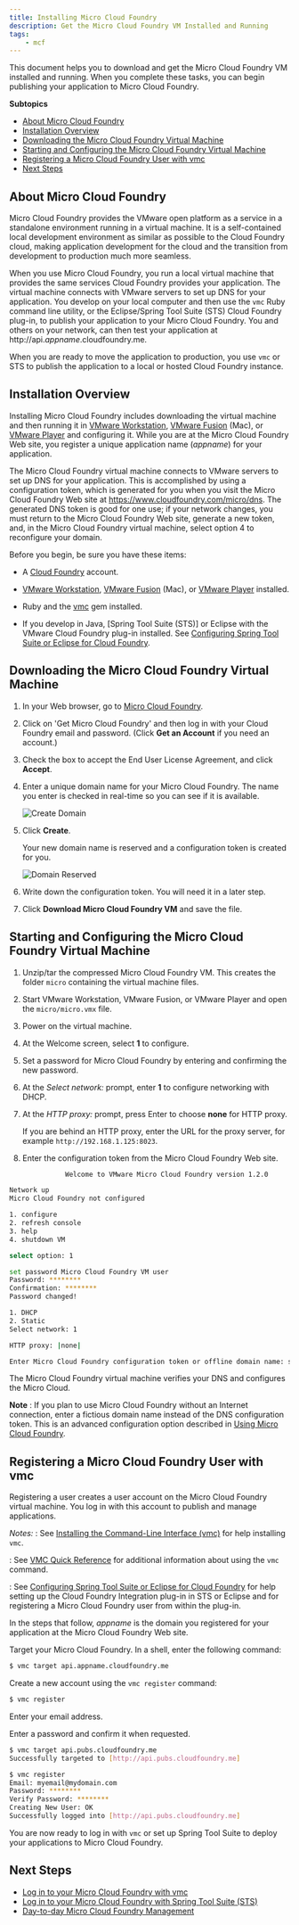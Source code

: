 ```yaml
---
title: Installing Micro Cloud Foundry
description: Get the Micro Cloud Foundry VM Installed and Running
tags:
    - mcf
---
```


This document helps you to download and get the Micro Cloud Foundry VM installed and
running. When you complete these tasks, you can begin publishing your
application to Micro Cloud Foundry.

**Subtopics**

+   [About Micro Cloud Foundry](#about-micro-cloud-foundry)
+   [Installation Overview](#installation-overview)
+   [Downloading the Micro Cloud Foundry Virtual Machine](#downloading-the-micro-cloud-foundry-virtual-machine)
+   [Starting and Configuring the Micro Cloud Foundry Virtual Machine](#starting-and-configuring-the-micro-cloud-foundry-virtual-machine)
+   [Registering a Micro Cloud Foundry User with vmc](#registering-a-micro-cloud-foundry-user-with-vmc)
+   [Next Steps](#next-steps)

## About Micro Cloud Foundry

Micro Cloud Foundry provides the VMware open platform as a service in a
standalone environment running in a virtual machine. It is a self-contained
local development environment as similar as possible to the Cloud Foundry cloud,
making application development for the cloud and the transition from
development to production much more seamless.

When you use Micro Cloud Foundry, you run a local virtual machine that provides
the same services Cloud Foundry provides your application. The virtual machine
connects with VMware servers to set up DNS for your application. You develop on
your local computer and then use the `vmc` Ruby command line utility, or the
Eclipse/Spring Tool Suite (STS) Cloud Foundry plug-in, to publish your
application to your Micro Cloud Foundry. You and others on your network, can
then test your application at
http://api.*appname*.cloudfoundry.me.

When you are ready to move the application to production, you use `vmc` or STS
to publish the application to a local or hosted Cloud Foundry instance.

## Installation Overview

Installing Micro Cloud Foundry includes downloading the virtual machine and then
running it in [VMware Workstation][1], [VMware Fusion][2] (Mac), or
[VMware Player][3] and configuring it. While you are at the Micro Cloud Foundry
Web site, you register a unique application name (*appname*) for your
application.

The Micro Cloud Foundry virtual machine connects to VMware servers
to set up DNS for your application. This is accomplished by using a
configuration token, which is generated for you when you visit the Micro Cloud
Foundry Web site at https://www.cloudfoundry.com/micro/dns. The generated DNS
token is good for one use; if your network changes, you must return to the Micro
Cloud Foundry Web site, generate a new token, and, in the Micro Cloud Foundry
virtual machine, select option 4 to reconfigure your domain.

Before you begin, be sure you have these items:

+   A [Cloud Foundry](http://cloudfoundry.com/) account.

+   [VMware Workstation][1], [VMware Fusion][2] (Mac), or [VMware Player][3] installed.

+   Ruby and the [vmc](/tools/vmc/installing-vmc.html) gem installed.

+   If you develop in Java, [Spring Tool Suite (STS)] or Eclipse with
the VMware Cloud Foundry plug-in installed. See [Configuring Spring Tool Suite or Eclipse for Cloud Foundry](/tools/STS/configuring-STS.html).

[1]: http://www.vmware.com/products/workstation/overview.html
[2]: http://www.vmware.com/products/fusion/overview.html
[3]: http://www.vmware.com/products/player/overview.html

## Downloading the Micro Cloud Foundry Virtual Machine

1.  In your Web browser, go to [Micro Cloud Foundry](https://cloudfoundry.com/micro).

2.  Click on 'Get Micro Cloud Foundry' and then log in with your Cloud Foundry email and password. (Click **Get an Account** if you need an account.)

2.  Check the box to accept the End User License Agreement, and click **Accept**.

3.  Enter a unique domain name for your Micro Cloud Foundry. The name you enter is checked in real-time so you can see if it is available.

	![Create Domain](/images/screenshots/installing-mcf/micro_dns.jpg "Micro DNS")

4.  Click **Create**.

    Your new domain name is reserved and a configuration token is created for you.

	![Domain Reserved](/images/screenshots/installing-mcf/micro_reserved.png "Domain Reserved")

5.  Write down the configuration token. You will need it in a later step.

6.  Click **Download Micro Cloud Foundry VM** and save the file.

## Starting and Configuring the Micro Cloud Foundry Virtual Machine

1.  Unzip/tar the compressed Micro Cloud Foundry VM. This creates the folder
    `micro` containing the virtual machine files.

2.  Start VMware Workstation, VMware Fusion, or VMware Player and open the `micro/micro.vmx` file.

3.  Power on the virtual machine.

4.  At the Welcome screen, select **1** to configure.

5.  Set a password for Micro Cloud Foundry by entering and confirming the new password.

6.  At the *Select network:* prompt, enter **1** to configure networking with DHCP.

7.  At the *HTTP proxy:* prompt, press Enter to choose **none** for HTTP proxy.

    If you are behind an HTTP proxy, enter the URL for the proxy server, for example `http://192.168.1.125:8023`.

8.  Enter the configuration token from the Micro Cloud Foundry Web site.

```bash
              Welcome to VMware Micro Cloud Foundry version 1.2.0

Network up
Micro Cloud Foundry not configured

1. configure
2. refresh console
3. help
4. shutdown VM

select option: 1

set password Micro Cloud Foundry VM user
Password: ********
Confirmation: ********
Password changed!

1. DHCP
2. Static
Select network: 1

HTTP proxy: |none|

Enter Micro Cloud Foundry configuration token or offline domain name: shock-throw-caption
```
The Micro Cloud Foundry virtual machine verifies your DNS and configures the Micro Cloud.

**Note**
: If you plan to use Micro Cloud Foundry without an Internet connection, enter a fictious domain name instead of the DNS configuration token. This is an advanced configuration option described in [Using Micro Cloud Foundry](/infrastructure/micro/using-mcf.html#working-offline-with-micro-cloud-foundry).


## Registering a Micro Cloud Foundry User with vmc

Registering a user creates a user account on the Micro Cloud Foundry virtual
machine. You log in with this account to publish and manage applications.

*Notes:*
: See [Installing the Command-Line Interface (vmc)](/tools/vmc/installing-vmc.html) for
    help installing `vmc`.

: See [VMC Quick Reference](/tools/vmc/vmc-quick-ref.html) for additional information
    about using the `vmc` command.

: See [Configuring Spring Tool Suite or Eclipse for Cloud
    Foundry](/tools/STS/configuring-STS.html) for help setting up the Cloud Foundry
    Integration plug-in in STS or Eclipse and for registering a Micro Cloud
    Foundry user from within the plug-in.

In the steps that follow, *appname* is the domain you registered for
your application at the Micro Cloud Foundry Web site.

Target your Micro Cloud Foundry. In a shell, enter the following command:

```bash
$ vmc target api.appname.cloudfoundry.me
```
Create a new account using the `vmc register` command:

```bash
$ vmc register
```

Enter your email address.

Enter a password and confirm it when requested.

```bash
$ vmc target api.pubs.cloudfoundry.me
Successfully targeted to [http://api.pubs.cloudfoundry.me]

$ vmc register
Email: myemail@mydomain.com
Password: ********
Verify Password: ********
Creating New User: OK
Successfully logged into [http://api.pubs.cloudfoundry.me]
```

You are now ready to log in with `vmc` or set up Spring Tool Suite to deploy your
applications to Micro Cloud Foundry.

## Next Steps

+ [Log in to your Micro Cloud Foundry with vmc](using-mcf.html#using-microcloud-foundry-vmc)
+ [Log in to your Micro Cloud Foundry with Spring Tool Suite (STS)](using-mcf.html#using-micro-cloud-foundry-sts)
+ [Day-to-day Micro Cloud Foundry Management](using-mcf.html)
